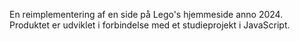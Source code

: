 En reimplementering af en side på Lego's hjemmeside anno 2024. Produktet er udviklet i forbindelse med et studieprojekt i JavaScript.
